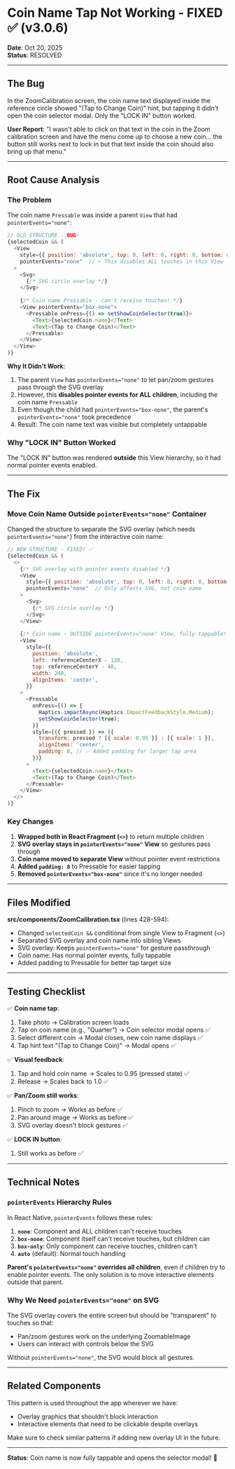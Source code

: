 # Coin Name Tap Not Working - FIXED ✅ (v3.0.6)

**Date**: Oct 20, 2025  
**Status**: RESOLVED

---

## The Bug

In the ZoomCalibration screen, the coin name text displayed inside the reference circle showed "(Tap to Change Coin)" hint, but tapping it didn't open the coin selector modal. Only the "LOCK IN" button worked.

**User Report**: "I wasn't able to click on that text in the coin in the Zoom calibration screen and have the menu come up to choose a new coin... the button still works next to lock in but that text inside the coin should also bring up that menu."

---

## Root Cause Analysis

### The Problem

The coin name `Pressable` was inside a parent `View` that had `pointerEvents="none"`:

```javascript
// OLD STRUCTURE - BUG!
{selectedCoin && (
  <View
    style={{ position: 'absolute', top: 0, left: 0, right: 0, bottom: 0 }}
    pointerEvents="none"  // ← This disables ALL touches in this View
  >
    <Svg>
      {/* SVG circle overlay */}
    </Svg>
    
    {/* Coin name Pressable - can't receive touches! */}
    <View pointerEvents="box-none">
      <Pressable onPress={() => setShowCoinSelector(true)}>
        <Text>{selectedCoin.name}</Text>
        <Text>(Tap to Change Coin)</Text>
      </Pressable>
    </View>
  </View>
)}
```

**Why It Didn't Work**:
1. The parent `View` has `pointerEvents="none"` to let pan/zoom gestures pass through the SVG overlay
2. However, this **disables pointer events for ALL children**, including the coin name `Pressable`
3. Even though the child had `pointerEvents="box-none"`, the parent's `pointerEvents="none"` took precedence
4. Result: The coin name text was visible but completely untappable

### Why "LOCK IN" Button Worked

The "LOCK IN" button was rendered **outside** this View hierarchy, so it had normal pointer events enabled.

---

## The Fix

### Move Coin Name Outside `pointerEvents="none"` Container

Changed the structure to separate the SVG overlay (which needs `pointerEvents="none"`) from the interactive coin name:

```javascript
// NEW STRUCTURE - FIXED! ✅
{selectedCoin && (
  <>
    {/* SVG overlay with pointer events disabled */}
    <View
      style={{ position: 'absolute', top: 0, left: 0, right: 0, bottom: 0 }}
      pointerEvents="none"  // Only affects SVG, not coin name
    >
      <Svg>
        {/* SVG circle overlay */}
      </Svg>
    </View>
    
    {/* Coin name - OUTSIDE pointerEvents="none" View, fully tappable! */}
    <View
      style={{
        position: 'absolute',
        left: referenceCenterX - 120,
        top: referenceCenterY - 40,
        width: 240,
        alignItems: 'center',
      }}
    >
      <Pressable
        onPress={() => {
          Haptics.impactAsync(Haptics.ImpactFeedbackStyle.Medium);
          setShowCoinSelector(true);
        }}
        style={({ pressed }) => ({
          transform: pressed ? [{ scale: 0.95 }] : [{ scale: 1 }],
          alignItems: 'center',
          padding: 8, // ✅ Added padding for larger tap area
        })}
      >
        <Text>{selectedCoin.name}</Text>
        <Text>(Tap to Change Coin)</Text>
      </Pressable>
    </View>
  </>
)}
```

### Key Changes

1. **Wrapped both in React Fragment (`<>`)** to return multiple children
2. **SVG overlay stays in `pointerEvents="none"` View** so gestures pass through
3. **Coin name moved to separate View** without pointer event restrictions
4. **Added `padding: 8`** to Pressable for easier tapping
5. **Removed `pointerEvents="box-none"`** since it's no longer needed

---

## Files Modified

**src/components/ZoomCalibration.tsx** (lines 428-594):
- Changed `selectedCoin &&` conditional from single View to Fragment (`<>`)
- Separated SVG overlay and coin name into sibling Views
- SVG overlay: Keeps `pointerEvents="none"` for gesture passthrough
- Coin name: Has normal pointer events, fully tappable
- Added padding to Pressable for better tap target size

---

## Testing Checklist

✅ **Coin name tap**:
1. Take photo → Calibration screen loads
2. Tap on coin name (e.g., "Quarter") → Coin selector modal opens ✅
3. Select different coin → Modal closes, new coin name displays ✅
4. Tap hint text "(Tap to Change Coin)" → Modal opens ✅

✅ **Visual feedback**:
1. Tap and hold coin name → Scales to 0.95 (pressed state) ✅
2. Release → Scales back to 1.0 ✅

✅ **Pan/Zoom still works**:
1. Pinch to zoom → Works as before ✅
2. Pan around image → Works as before ✅
3. SVG overlay doesn't block gestures ✅

✅ **LOCK IN button**:
1. Still works as before ✅

---

## Technical Notes

### `pointerEvents` Hierarchy Rules

In React Native, `pointerEvents` follows these rules:

1. **`none`**: Component and ALL children can't receive touches
2. **`box-none`**: Component itself can't receive touches, but children can
3. **`box-only`**: Only component can receive touches, children can't
4. **`auto`** (default): Normal touch handling

**Parent's `pointerEvents="none"` overrides all children**, even if children try to enable pointer events. The only solution is to move interactive elements outside that parent.

### Why We Need `pointerEvents="none"` on SVG

The SVG overlay covers the entire screen but should be "transparent" to touches so that:
- Pan/zoom gestures work on the underlying ZoomableImage
- Users can interact with controls below the SVG

Without `pointerEvents="none"`, the SVG would block all gestures.

---

## Related Components

This pattern is used throughout the app wherever we have:
- Overlay graphics that shouldn't block interaction
- Interactive elements that need to be clickable despite overlays

Make sure to check similar patterns if adding new overlay UI in the future.

---

**Status**: Coin name is now fully tappable and opens the selector modal! 🎉
